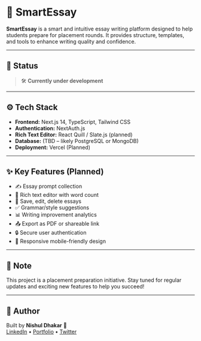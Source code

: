 # 🧠 SmartEssay

**SmartEssay** is a smart and intuitive essay writing platform designed to help students prepare for placement rounds. It provides structure, templates, and tools to enhance writing quality and confidence.

---

## 🚧 Status

> 🛠️ **Currently under development**

---

## ⚙️ Tech Stack

- **Frontend:** Next.js 14, TypeScript, Tailwind CSS
- **Authentication:** NextAuth.js
- **Rich Text Editor:** React Quill / Slate.js (planned)
- **Database:** (TBD – likely PostgreSQL or MongoDB)
- **Deployment:** Vercel (Planned)

---

## ✨ Key Features (Planned)

- ✍️ Essay prompt collection  
- 📄 Rich text editor with word count  
- 💾 Save, edit, delete essays  
- ✅ Grammar/style suggestions  
- 📊 Writing improvement analytics  
- 📤 Export as PDF or shareable link  
- 🔒 Secure user authentication  
- 📱 Responsive mobile-friendly design  

---


## 📌 Note

This project is a placement preparation initiative.
Stay tuned for regular updates and exciting new features to help you succeed!

---

## 🔗 Author

Built by **Nishul Dhakar** 🚀  
[LinkedIn](https://www.linkedin.com/) • [Portfolio](nishul.dev) • [Twitter](https://x.com/NishulDhakar)
